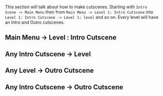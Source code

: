 ```toc
```


This section will talk about how to make cutscenes. Starting with `Intro Scene -> Main Menu` then from `Main Menu -> Level 1: Intro Cutscene` into `Level 1: Intro Cutscene -> Level 1: level` and so on. Every level will have an Intro and Outro cutscenes.

## Main Menu -> Level : Intro Cutscene


## Any Intro Cutscene -> Level


## Any Level -> Outro Cutscene


## Any Intro Cutscene -> Outro Cutscene











